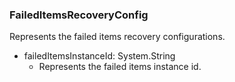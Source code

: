 ### FailedItemsRecoveryConfig
Represents the failed items recovery configurations.

- failedItemsInstanceId: System.String
  - Represents the failed items instance id.
